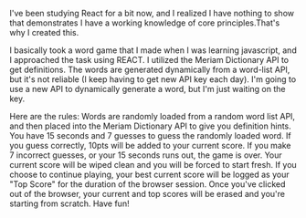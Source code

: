 I've been studying React for a bit now, and I realized I have nothing to show that demonstrates I have a working knowledge of core principles.That's why I created this.

I basically took a word game that I made when I was learning javascript, and I approached the task using REACT. I utilized the Meriam Dictionary API to get definitions. The words are generated dynamically from a word-list API, but it's not reliable (I keep having to get new API key each day).  I'm going to use a new API to dynamically generate a word, but I'm just waiting on the key. 

Here are the rules:
Words are randomly loaded from a random word list API, and then placed into the Meriam Dictionary API to give you definition hints.
You have 15 seconds and 7 guesses to guess the randomly loaded word.
If you guess correctly, 10pts will be added to your current score.
If you make 7 incorrect guesses, or your 15 seconds runs out, the game is over. Your current score will be wiped clean and you will be forced to start fresh.
If you choose to continue playing, your best current score will be logged as your "Top Score" for the duration of the browser session.
Once you've clicked out of the browser, your current and top scores will be erased and you're starting from scratch.
Have fun!
